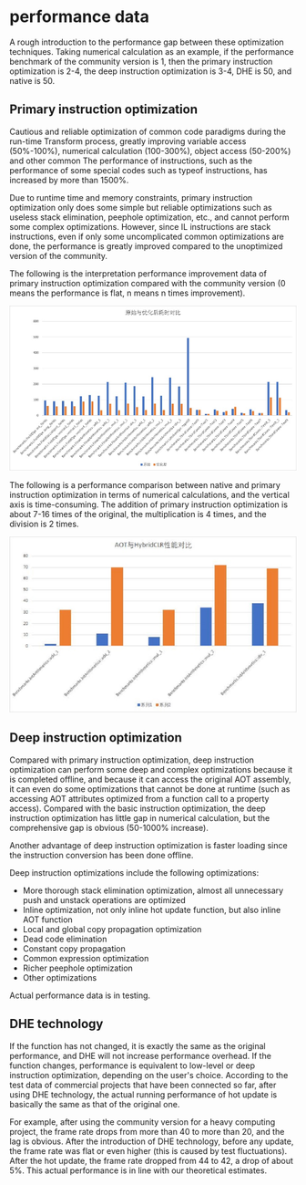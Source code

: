 # performance data


A rough introduction to the performance gap between these optimization techniques. Taking numerical calculation as an example, if the performance benchmark of the community version is 1, then the primary instruction optimization is 2-4, the deep instruction optimization is 3-4, DHE is 50, and native is 50.

## Primary instruction optimization

Cautious and reliable optimization of common code paradigms during the run-time Transform process, greatly improving variable access (50%-100%), numerical calculation (100-300%), object access (50-200%) and other common The performance of instructions, such as the performance of some special codes such as typeof instructions, has increased by more than 1500%.

Due to runtime time and memory constraints, primary instruction optimization only does some simple but reliable optimizations such as useless stack elimination, peephole optimization, etc., and cannot perform some complex optimizations. However, since IL instructions are stack instructions, even if only some uncomplicated common optimizations are done, the performance is greatly improved compared to the unoptimized version of the community.

The following is the interpretation performance improvement data of primary instruction optimization compared with the community version (0 means the performance is flat, n means n times improvement).

![interpreter_optimization](/img/hybridclr/interpreter_optimization.jpg)

The following is a performance comparison between native and primary instruction optimization in terms of numerical calculations, and the vertical axis is time-consuming. The addition of primary instruction optimization is about 7-16 times of the original, the multiplication is 4 times, and the division is 2 times.

![benchmark_numeric](/img/hybridclr/benchmark_numeric.jpg)


## Deep instruction optimization

Compared with primary instruction optimization, deep instruction optimization can perform some deep and complex optimizations because it is completed offline, and because it can access the original AOT assembly, it can even do some optimizations that cannot be done at runtime (such as accessing AOT attributes optimized from a function call to a property access). Compared with the basic instruction optimization, the deep instruction optimization has little gap in numerical calculation, but the comprehensive gap is obvious (50-1000% increase).

Another advantage of deep instruction optimization is faster loading since the instruction conversion has been done offline.

Deep instruction optimizations include the following optimizations:

- More thorough stack elimination optimization, almost all unnecessary push and unstack operations are optimized
- Inline optimization, not only inline hot update function, but also inline AOT function
- Local and global copy propagation optimization
- Dead code elimination
- Constant copy propagation
- Common expression optimization
- Richer peephole optimization
- Other optimizations

Actual performance data is in testing.

## DHE technology

If the function has not changed, it is exactly the same as the original performance, and DHE will not increase performance overhead. If the function changes, performance is equivalent to low-level or deep instruction optimization, depending on the user's choice. According to the test data of commercial projects that have been connected so far, after using DHE technology, the actual running performance of hot update is basically the same as that of the original one.

For example, after using the community version for a heavy computing project, the frame rate drops from more than 40 to more than 20, and the lag is obvious. After the introduction of DHE technology, before any update, the frame rate was flat or even higher (this is caused by test fluctuations). After the hot update, the frame rate dropped from 44 to 42, a drop of about 5%. This actual performance is in line with our theoretical estimates.